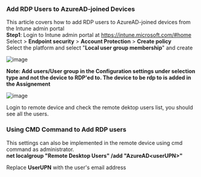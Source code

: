 ### **Add RDP Users to AzureAD-joined Devices**<br />

This article covers how to add RDP users to AzureAD-joined devices from the Intune admin portal<br />
**Step1**: Login to Intune admin portal at https://intune.microsoft.com/#home<br />
Select > **Endpoint security** > **Account Protection** > **Create policy**<br />
Select the platform and select "**Local user group membership**" and create<br />

![image](https://github.com/user-attachments/assets/4d49ea1b-e969-4524-aa83-275677c66712)

**Note: Add users/User group in the Configuration settings under selection type and not the device to RDP'ed to. The device to be rdp to is added in the Assignement**<br />

![image](https://github.com/user-attachments/assets/2992a835-4db2-4bb5-b7f1-d4374ba9d0d9)

Login to remote device and check the remote dektop users list, you should see all the users.

### **Using CMD Command to Add RDP users**
This settings can also be implemented in the remote device using cmd command as administrator.<br />
**net localgroup "Remote Desktop Users" /add "AzureAD\<userUPN>"**<br />

Replace **UserUPN** with the user's email address
